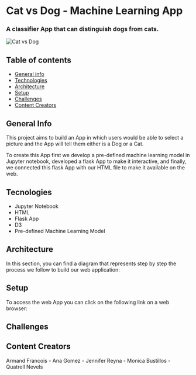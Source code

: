 # Cat vs Dog - Machine Learning App
### A classifier App that can distinguish dogs from cats.
![Cat vs Dog](./catdog_image.png)

## Table of contents
* [General info](#general-info)
* [Technologies](#technologies)
* [Architecture](#Architecture)
* [Setup](#setup)
* [Challenges](#challenges)
* [Content Creators](#Content-Creators)

## General Info
This project aims to build an App in which users would be able to select a picture and the App will tell them either is a Dog or a Cat.

To create this App first we develop a pre-defined machine learning model in Jupyter notebook, developed a flask App to make it interactive, and finally, we connected this flask App with our HTML file to make it available on the web.

## Tecnologies
* Jupyter Notebook
* HTML
* Flask App
* D3
* Pre-defined Machine Learning Model

## Architecture
In this section, you can find a diagram that represents step by step the process we follow to build our web application:

## Setup
To access the web App you can click on the following link on a web browser:

## Challenges

## Content Creators
Armand Francois - Ana Gomez - Jennifer Reyna - Monica Bustillos - Quatrell Nevels
